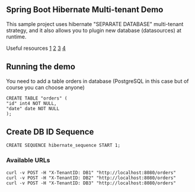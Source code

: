 Spring Boot Hibernate Multi-tenant Demo
---------------------------------------
This sample project uses hibernate "SEPARATE DATABASE" multi-tenant strategy, and it also allows you to plugin new database (datasources) at runtime.

Useful resources 
[1](http://tech.asimio.net/2017/01/17/Multitenant-applications-using-Spring-Boot-JPA-Hibernate-and-Postgres.html)
[2](https://fizzylogic.nl/2016/01/24/make-your-spring-boot-application-multi-tenant-aware-in-2-steps)
[3](http://stuartingram.com/2016/10/02/spring-boot-schema-based-multi-tenancy/)
[4](http://anakiou.blogspot.ch/2015/08/multi-tenant-application-with-spring.html)

## Running the demo
You need to add a table orders in database (PostgreSQL in this case but of course you can choose anyone)

```
CREATE TABLE "orders" (
"id" int4 NOT NULL,
"date" date NOT NULL
);
```

## Create DB ID Sequence
```
CREATE SEQUENCE hibernate_sequence START 1;
```

### Available URLs

```
curl -v POST -H "X-TenantID: DB1" "http://localhost:8080/orders"
curl -v POST -H "X-TenantID: DB2" "http://localhost:8080/orders"
curl -v POST -H "X-TenantID: DB3" "http://localhost:8080/orders"
```
